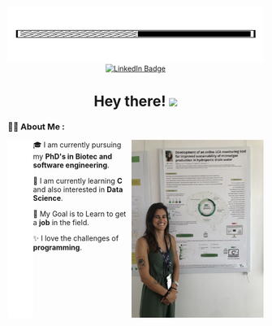 <div id="header" align="center">
  <img src="Assets/9.gif" width="100%" height="110"/>
</div>
<div id="Badges" align="center">
  <a href="https://www.linkedin.com/in/carolina-vela-bastos-b32579b3/">
    <img src="https://img.shields.io/badge/LinkedIn-blue?style=for-the-badge&logo=linkedin&logoColor=white" alt="LinkedIn Badge"/>
  </a>
</div>
<h1 align="center">
  Hey there!
  <img src="https://media.giphy.com/media/hvRJCLFzcasrR4ia7z/giphy.gif" width="30px"/> 
 
</h1>

### :woman_technologist: About Me :
<img align="left" src="Assets/i.png" height=350 width=50 />
<img align="right" src="Assets/IMG_5508.jpg" height="350" width="260" margin-right="15" alt="Carolina Vela Bastos"/>

🎓 I am currently pursuing my **PhD's in Biotec and software engineering**.

🌱 I am currently learning **C** and also interested in **Data Science**.

🎯 My Goal is to Learn to get a **job** in the field.

✨ I love the challenges of **programming**.

